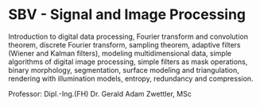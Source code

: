 # SBV - Signal and Image Processing

Introduction to digital data processing, Fourier transform and convolution theorem, discrete Fourier transform, sampling theorem, adaptive filters (Wiener and Kalman filters), modeling multidimensional data, simple algorithms of digital image processing, simple filters as mask operations, binary morphology, segmentation, surface modeling and triangulation, rendering with illumination models, entropy, redundancy and compression.

Professor: Dipl.-Ing.(FH) Dr. Gerald Adam Zwettler, MSc
